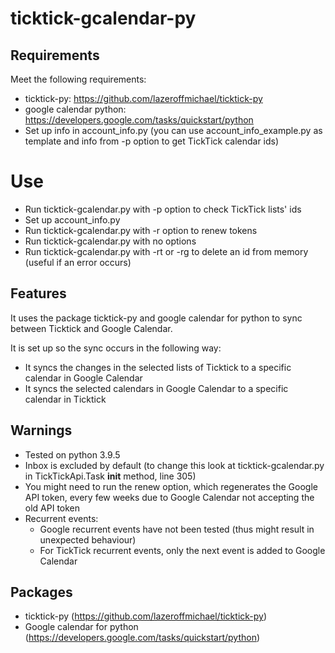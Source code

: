 # ticktick-gcalendar-py

## Requirements

Meet the following requirements:
- ticktick-py: https://github.com/lazeroffmichael/ticktick-py
- google calendar python: https://developers.google.com/tasks/quickstart/python
- Set up info in account_info.py (you can use account_info_example.py as template and info from -p option to get TickTick calendar ids)

# Use

- Run ticktick-gcalendar.py with -p option to check TickTick lists' ids
- Set up account_info.py
- Run ticktick-gcalendar.py with -r option to renew tokens
- Run ticktick-gcalendar.py with no options
- Run ticktick-gcalendar.py with -rt or -rg to delete an id from memory (useful if an error occurs)

## Features

It uses the package ticktick-py and google calendar for python to sync between Ticktick and Google Calendar.

It is set up so the sync occurs in the following way:
- It syncs the changes in the selected lists of Ticktick to a specific calendar in Google Calendar
- It syncs the selected calendars in Google Calendar to a specific calendar in Ticktick

## Warnings

- Tested on python 3.9.5
- Inbox is excluded by default (to change this look at ticktick-gcalendar.py in TickTickApi.Task __init__ method, line 305)
- You might need to run the renew option, which regenerates the Google API token, every few weeks due to Google Calendar not accepting the old API token
- Recurrent events:
  - Google recurrent events have not been tested (thus might result in unexpected behaviour)
  - For TickTick recurrent events, only the next event is added to Google Calendar

## Packages

- ticktick-py (https://github.com/lazeroffmichael/ticktick-py)
- Google calendar for python (https://developers.google.com/tasks/quickstart/python)
